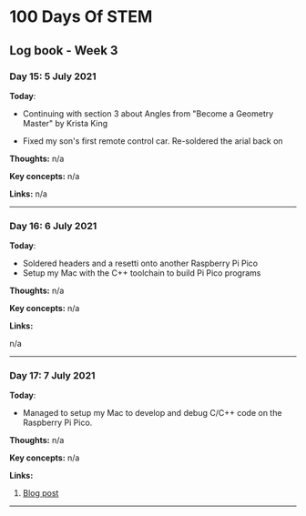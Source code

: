 # 100 Days Of STEM

## Log book - Week 3

### Day 15: 5 July 2021

**Today**: 

* Continuing with section 3 about Angles from "Become a Geometry Master" by Krista King

* Fixed my son's first remote control car. Re-soldered the arial back on

**Thoughts:** n/a

**Key concepts:** n/a

**Links:** n/a

---

### Day 16: 6 July 2021

**Today**: 

* Soldered headers and a resetti onto another Raspberry Pi Pico
* Setup my Mac with the C++ toolchain to build Pi Pico programs

**Thoughts:** n/a

**Key concepts:** n/a

**Links:**

n/a

---

### Day 17: 7 July 2021

**Today**:

* Managed to setup my Mac to develop and debug C/C++ code on the Raspberry Pi Pico.

**Thoughts:** n/a

**Key concepts:** n/a

**Links:**

1. [Blog post](https://andrejacobs.org/electronics/develop-and-debug-raspberry-pi-pico-on-macos-big-sur/)

---
